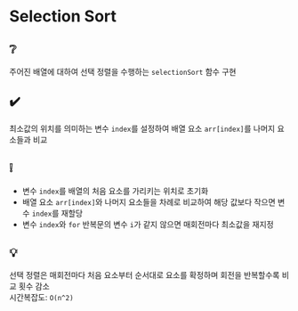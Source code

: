 # Selection Sort

## ❔
주어진 배열에 대하여 선택 정렬을 수행하는 `selectionSort` 함수 구현

## ✔️
최소값의 위치를 의미하는 변수 `index`를 설정하여 배열 요소 `arr[index]`를 나머지 요소들과 비교

## ❕
- 변수 `index`를 배열의 처음 요소를 가리키는 위치로 초기화
- 배열 요소 `arr[index]`와 나머지 요소들을 차례로 비교하여 해당 값보다 작으면 변수 `index`를 재할당
- 변수 `index`와 `for` 반복문의 변수 `i`가 같지 않으면 매회전마다 최소값을 재지정
  
## 💡
선택 정렬은 매회전마다 처음 요소부터 순서대로 요소를 확정하며 회전을 반복할수록 비교 횟수 감소  
시간복잡도: `O(n^2)`

